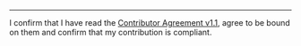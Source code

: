 

______________________________________
I confirm that I have read the [Contributor Agreement v1.1](https://github.com/tegonal/github-commons/blob/v2.3.0/.github/Contributor%20Agreement.txt), agree to be bound on them and confirm that my contribution is compliant.
